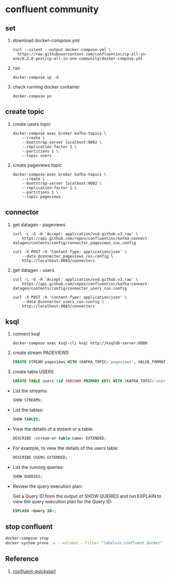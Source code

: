 # confluent community

## set

1. download docker-compose.yml

    ```script
    curl --silent --output docker-compose.yml \
      https://raw.githubusercontent.com/confluentinc/cp-all-in-one/6.2.0-post/cp-all-in-one-community/docker-compose.yml
    ```

1. run

    ```script
    docker-compose up -d
    ```

1. check running docker container

    ```script
    docker-compose ps
    ```

## create topic

1. create users topic

    ```script
    docker-compose exec broker kafka-topics \
        --create \
        --bootstrap-server localhost:9092 \
        --replication-factor 1 \
        --partitions 1 \
        --topic users
    ```

1. create pageviews topic

    ```script
    docker-compose exec broker kafka-topics \
        --create \
        --bootstrap-server localhost:9092 \
        --replication-factor 1 \
        --partitions 1 \
        --topic pageviews
    ```

## connector

1. get datagen - pageviews

    ```script
    curl -L -O -H 'Accept: application/vnd.github.v3.raw' \
        https://api.github.com/repos/confluentinc/kafka-connect-datagen/contents/config/connector_pageviews_cos.config
    ```

    ```script
    curl -X POST -H 'Content-Type: application/json' \
        --data @connector_pageviews_cos.config \
        http://localhost:8083/connectors
    ```

1. get datagen - users

    ```script
    curl -L -O -H 'Accept: application/vnd.github.v3.raw' \
        https://api.github.com/repos/confluentinc/kafka-connect-datagen/contents/config/connector_users_cos.config
    ```

    ```script
    curl -X POST -H 'Content-Type: application/json' \
        --data @connector_users_cos.config \
        http://localhost:8083/connectors
    ```

## ksql

1. connect ksql

    ```script
    docker-compose exec ksql-cli ksql http://ksqldb-server:8088
    ```

1. create stream PAGEVIEWS

    ```sql
    CREATE STREAM pageviews WITH (KAFKA_TOPIC='pageviews', VALUE_FORMAT='AVRO');
    ```

1. create table USERS

    ```sql
    CREATE TABLE users (id VARCHAR PRIMARY KEY) WITH (KAFKA_TOPIC='users', VALUE_FORMAT='AVRO');
    ```

- List the streams:

    ```sql
    SHOW STREAMS;
    ```

- List the tables:

    ```sql
    SHOW TABLES;
    ```

- View the details of a stream or a table:

    ```sql
    DESCRIBE <stream-or-table-name> EXTENDED;
    ```

- For example, to view the details of the users table:

    ```sql
    DESCRIBE USERS EXTENDED;
    ```

- List the running queries:

    ```sql
    SHOW QUERIES;
    ```

- Review the query execution plan:

    Get a Query ID from the output of SHOW QUERIES and run EXPLAIN to view the query execution plan for the Query ID:

    ```sql
    EXPLAIN <Query ID>;
    ```

## stop confluent

```bash
docker-compose stop
docker system prune -a --volumes --filter "label=io.confluent.docker"
```

## Reference

1. [confluent-quickstart](https://docs.confluent.io/platform/current/quickstart/cos-docker-quickstart.html)
